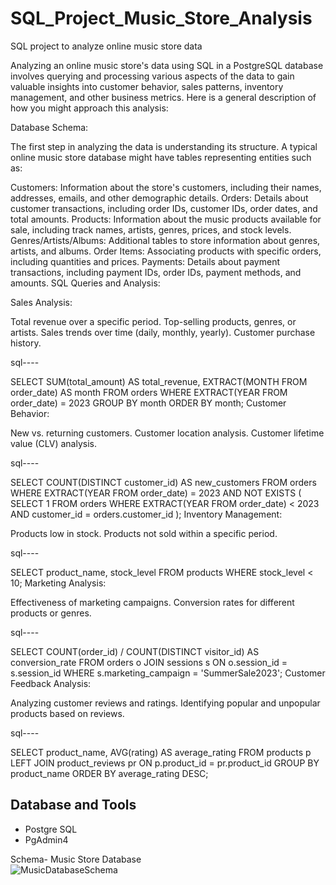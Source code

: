 # SQL_Project_Music_Store_Analysis
SQL project to analyze online music store data

Analyzing an online music store's data using SQL in a PostgreSQL database involves querying and processing various aspects of the data to gain valuable insights into customer behavior, sales patterns, inventory management, and other business metrics. Here is a general description of how you might approach this analysis:

Database Schema:

The first step in analyzing the data is understanding its structure. A typical online music store database might have tables representing entities such as:

Customers: Information about the store's customers, including their names, addresses, emails, and other demographic details.
Orders: Details about customer transactions, including order IDs, customer IDs, order dates, and total amounts.
Products: Information about the music products available for sale, including track names, artists, genres, prices, and stock levels.
Genres/Artists/Albums: Additional tables to store information about genres, artists, and albums.
Order Items: Associating products with specific orders, including quantities and prices.
Payments: Details about payment transactions, including payment IDs, order IDs, payment methods, and amounts.
SQL Queries and Analysis:

Sales Analysis:

Total revenue over a specific period.
Top-selling products, genres, or artists.
Sales trends over time (daily, monthly, yearly).
Customer purchase history.

sql----

SELECT SUM(total_amount) AS total_revenue, EXTRACT(MONTH FROM order_date) AS month
FROM orders
WHERE EXTRACT(YEAR FROM order_date) = 2023
GROUP BY month
ORDER BY month;
Customer Behavior:

New vs. returning customers.
Customer location analysis.
Customer lifetime value (CLV) analysis.

sql----

SELECT COUNT(DISTINCT customer_id) AS new_customers
FROM orders
WHERE EXTRACT(YEAR FROM order_date) = 2023
AND NOT EXISTS (
    SELECT 1
    FROM orders
    WHERE EXTRACT(YEAR FROM order_date) < 2023
    AND customer_id = orders.customer_id
);
Inventory Management:

Products low in stock.
Products not sold within a specific period.


sql----

SELECT product_name, stock_level
FROM products
WHERE stock_level < 10;
Marketing Analysis:

Effectiveness of marketing campaigns.
Conversion rates for different products or genres.

sql----

SELECT COUNT(order_id) / COUNT(DISTINCT visitor_id) AS conversion_rate
FROM orders o
JOIN sessions s ON o.session_id = s.session_id
WHERE s.marketing_campaign = 'SummerSale2023';
Customer Feedback Analysis:

Analyzing customer reviews and ratings.
Identifying popular and unpopular products based on reviews.


sql----

SELECT product_name, AVG(rating) AS average_rating
FROM products p
LEFT JOIN product_reviews pr ON p.product_id = pr.product_id
GROUP BY product_name
ORDER BY average_rating DESC;








## Database and Tools
* Postgre SQL
* PgAdmin4

Schema- Music Store Database  
![MusicDatabaseSchema](https://user-images.githubusercontent.com/112153548/213707717-bfc9f479-52d9-407b-99e1-e94db7ae10a3.png)
